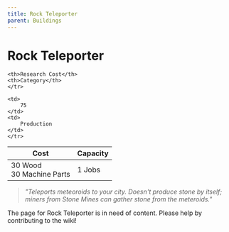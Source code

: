 ```yaml
---
title: Rock Teleporter
parent: Buildings
---
```

# Rock Teleporter

<table>
<thead>
	<tr>
	<th>Cost</th>
	<th>Capacity</th>
	
	<th>Research Cost</th>
	<th>Category</th>
	</tr>
</thead>
<tbody>
	<tr>
	<td>
		30 Wood<br>30 Machine Parts
	</td>
	<td>
		1 Jobs
	</td>
	
	<td>
		75
	</td>
	<td>
		Production
	</td>
	</tr>
</tbody>
</table>

> *"Teleports meteoroids to your city. Doesn't produce stone by itself; miners from Stone Mines can gather stone from the meteroids."*

The page for Rock Teleporter is in need of content. Please help by contributing to the wiki!
